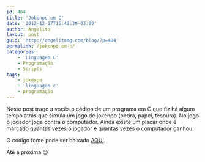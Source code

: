 ```yaml
---
id: 404
title: 'Jokenpo em C'
date: '2012-12-17T15:42:30-03:00'
author: Angelito
layout: post
guid: 'http://angelitomg.com/blog/?p=404'
permalink: /jokenpo-em-c/
categories:
    - 'Linguagem C'
    - Programação
    - Scripts
tags:
    - jokenpo
    - 'linguagem c'
    - programação
---
```


Neste post trago a vocês o código de um programa em C que fiz há algum tempo atrás que simula um jogo de jokenpo (pedra, papel, tesoura). No jogo o jogador joga contra o computador. Ainda existe um placar onde é marcado quantas vezes o jogador e quantas vezes o computador ganhou.

O código fonte pode ser baixado [AQUI](https://angelitomg.github.io/downloads/jokenpo.c).

Até a próxima 😉